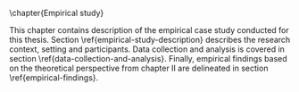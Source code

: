 
\chapter{Empirical study}

This chapter contains description of the empirical case study conducted for this thesis. Section \ref{empirical-study-description} describes the research context, setting and participants. Data collection and analysis is covered in section \ref{data-collection-and-analysis}. Finally, empirical findings based on the theoretical perspective from chapter II are delineated in section \ref{empirical-findings}.
